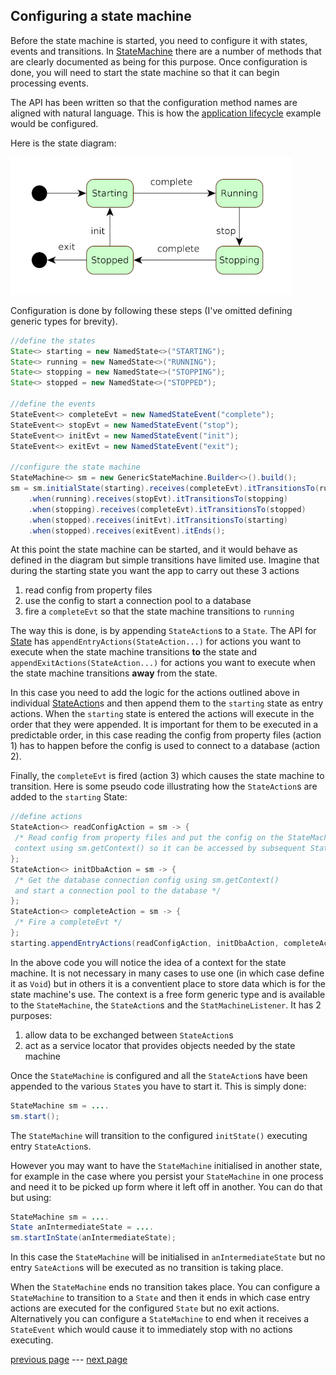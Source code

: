 ## Configuring a state machine

Before the state machine is started, you need to configure it with states, events and transitions.
In [StateMachine](../src/main/java/com/webotech/statemachine/api/StateMachine.java) there are a
number of methods that are clearly documented as being for this purpose. Once configuration is done,
you will need to start the state machine so that it can begin processing events.

The API has been written so that the configuration method names are aligned with natural language.
This is how the [application lifecycle](01-intro.md#app-lifecycle-example) example would be
configured.

Here is the state diagram:

![](media/State_diagram_2.png)

Configuration is done by following these steps (I've omitted defining generic types for brevity).

```java
//define the states
State<> starting = new NamedState<>("STARTING");
State<> running = new NamedState<>("RUNNING");
State<> stopping = new NamedState<>("STOPPING");
State<> stopped = new NamedState<>("STOPPED");

//define the events
StateEvent<> completeEvt = new NamedStateEvent("complete");
StateEvent<> stopEvt = new NamedStateEvent("stop");
StateEvent<> initEvt = new NamedStateEvent("init");
StateEvent<> exitEvt = new NamedStateEvent("exit");

//configure the state machine
StateMachine<> sm = new GenericStateMachine.Builder<>().build();
sm = sm.initialState(starting).receives(completeEvt).itTransitionsTo(running)
    .when(running).receives(stopEvt).itTransitionsTo(stopping)
    .when(stopping).receives(completeEvt).itTransitionsTo(stopped)
    .when(stopped).receives(initEvt).itTransitionsTo(starting)
    .when(stopped).receives(exitEvent).itEnds();
```

At this point the state machine can be started, and it would behave as defined in the diagram but
simple transitions have limited use. Imagine that during the starting state you want the app to
carry out these 3 actions

1. read config from property files
2. use the config to start a connection pool to a database
3. fire a `completeEvt` so that the state machine transitions to `running`

The way this is done, is by appending `StateAction`s to a `State`. The API
for [State](../src/main/java/com/webotech/statemachine/api/State.java)
has `appendEntryActions(StateAction...)` for actions you want to execute when the state machine
transitions **to** the state and `appendExitActions(StateAction...)` for actions you want to execute
when the state machine transitions **away** from the state.

In this case you need to add the logic for the actions outlined above in
individual [StateAction](../src/main/java/com/webotech/statemachine/api/StateAction.java)s and then
append them to the `starting` state as entry actions. When the `starting` state is entered the
actions will execute in the order that they were appended. It is important for them to be executed
in a predictable order, in this case reading the config from property files (action 1) has to happen
before the config is used to connect to a database (action 2).

Finally, the `completeEvt` is fired (action 3) which causes the state machine to transition. Here is
some pseudo code illustrating how the `StateAction`s are added to the `starting` State:

```java
//define actions
StateAction<> readConfigAction = sm -> {
 /* Read config from property files and put the config on the StateMachine 
 context using sm.getContext() so it can be accessed by subsequent StateActions */
};
StateAction<> initDbaAction = sm -> {
 /* Get the database connection config using sm.getContext() 
 and start a connection pool to the database */
};
StateAction<> completeAction = sm -> {
 /* Fire a completeEvt */
};
starting.appendEntryActions(readConfigAction, initDbaAction, completeAction);
```

In the above code you will notice the idea of a context for the state machine. It is not necessary
in many cases to use one (in which case define it as `Void`) but in others it is a conventient place
to store data which is for the state machine's use. The context is a free form generic type and is
available to the `StateMachine`, the `StateAction`s and the `StatMachineListener`. It has 2
purposes:

1. allow data to be exchanged between `StateAction`s
2. act as a service locator that provides objects needed by the state machine

Once the `StateMachine` is configured and all the `StateAction`s have been appended to the various
`State`s you have to start it. This is simply done:

```java
StateMachine sm = ....
sm.start();
```

The `StateMachine` will transition to the configured `initState()` executing entry `StateAction`s.

However you may want to have the `StateMachine` initialised in another state, for example in the
case where you persist your `StateMachine` in one process and need it to be picked up form where it
left off in another. You can do that but using:

```java
StateMachine sm = ....
State anIntermediateState = ....
sm.startInState(anIntermediateState);
```

In this case the `StateMachine` will be initialised in `anIntermediateState` but no entry
`SateAction`s will be executed as no transition is taking place.

When the `StateMachine` ends no transition takes place. You can configure a `StateMachine` to
transition to a `State` and then it ends in which case entry actions are executed for the configured
`State` but no exit actions. Alternatively you can configure a `StateMachine` to end when it
receives a `StateEvent` which would cause it to immediately stop with no actions executing.

[previous page](03-api.md) --- [next page](05-events.md)
